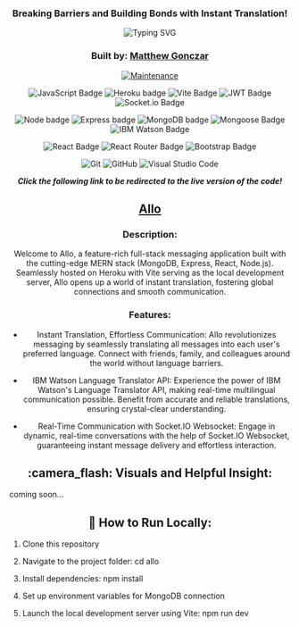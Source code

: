 <div align="center">

### Breaking Barriers and Building Bonds with Instant Translation!

<img src="https://readme-typing-svg.herokuapp.com?font=Ubuntu&weight=700&size=30&pause=1000&color=blue&center=true&vCenter=true&width=435&lines=Allo." alt="Typing SVG" />

### Built by: **[Matthew Gonczar](https://www.linkedin.com/in/matthew-gonczar/)**

[![Maintenance](https://img.shields.io/badge/Maintained%3F-yes-green.svg)](https://GitHub.com/Naereen/StrapDown.js/graphs/commit-activity)

![JavaScript Badge](https://img.shields.io/badge/JavaScript-F7DF1E?style=for-the-badge&logo=javascript&logoColor=white)
![Heroku badge](https://img.shields.io/badge/Heroku-430098?style=for-the-badge&logo=heroku&logoColor=white)
![Vite Badge](https://img.shields.io/badge/Vite-646CFF?style=for-the-badge&logo=vite&logoColor=white)
![JWT Badge](https://img.shields.io/badge/JWT-000000?style=for-the-badge&logo=jsonwebtokens&logoColor=white)
![Socket.io Badge](https://img.shields.io/badge/Socket.io-010101?style=for-the-badge&logo=socketdotio&logoColor=white)

![Node badge](https://img.shields.io/badge/Node.js-339933?style=for-the-badge&logo=nodedotjs&logoColor=white)
![Express badge](https://img.shields.io/badge/Express.js-000000?style=for-the-badge&logo=express&logoColor=white)
![MongoDB badge](https://img.shields.io/badge/MongoDB-4EA94B?style=for-the-badge&logo=mongodb&logoColor=white)
![Mongoose Badge](https://img.shields.io/badge/Mongoose-880000?style=for-the-badge&logo=mongoose&logoColor=white)
![IBM Watson Badge](https://img.shields.io/badge/IBM_Watson-BE95FF?style=for-the-badge&logo=ibmwatson&logoColor=white)

![React Badge](https://img.shields.io/badge/React-61DAFB?style=for-the-badge&logo=react&logoColor=white)
![React Router Badge](https://img.shields.io/badge/React_Router-CA4245?style=for-the-badge&logo=reactrouter&logoColor=white)
![Bootstrap Badge](https://img.shields.io/badge/Bootstrap-7952B3?style=for-the-badge&logo=bootstrap&logoColor=white)

![Git](https://img.shields.io/badge/GIT-E44C30?style=for-the-badge&logo=git&logoColor=white)
![GitHub](https://img.shields.io/badge/GitHub-100000?style=for-the-badge&logo=github&logoColor=white)
![Visual Studio Code](https://img.shields.io/badge/Visual_Studio_Code-0078D4?style=for-the-badge&logo=visual%20studio%20code&logoColor=white)


**_Click the following link to be redirected to the live version of the code!_** 

## [Allo](https://allomgapp.herokuapp.com/)

### Description:

Welcome to Allo, a feature-rich full-stack messaging application built with the cutting-edge MERN stack (MongoDB, Express, React, Node.js). Seamlessly hosted on Heroku with Vite serving as the local development server, Allo opens up a world of instant translation, fostering global connections and smooth communication.

### Features:

- Instant Translation, Effortless Communication: Allo revolutionizes messaging by seamlessly translating all messages into each user's preferred language. Connect with friends, family, and colleagues around the world without language barriers.

- IBM Watson Language Translator API: Experience the power of IBM Watson's Language Translator API, making real-time multilingual communication possible. Benefit from accurate and reliable translations, ensuring crystal-clear understanding.

- Real-Time Communication with Socket.IO Websocket: Engage in dynamic, real-time conversations with the help of Socket.IO Websocket, guaranteeing instant message delivery and effortless interaction.

</div>

<div align="center">
 <h2>:camera_flash: Visuals and Helpful Insight: </h2>
</div>

coming soon...

<div align="center">
 <h2>🚀 How to Run Locally: </h2>
</div>

1. Clone this repository

1. Navigate to the project folder: cd allo

1. Install dependencies: npm install

1. Set up environment variables for MongoDB connection

1. Launch the local development server using Vite: npm run dev